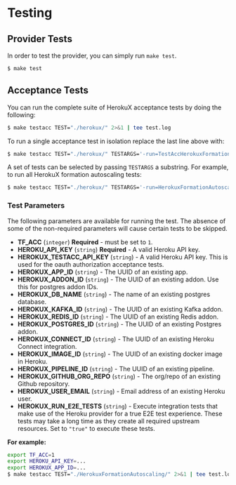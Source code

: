 # Testing

## Provider Tests
In order to test the provider, you can simply run `make test`.

```bash
$ make test
```

## Acceptance Tests

You can run the complete suite of HerokuX acceptance tests by doing the following:

```bash
$ make testacc TEST="./herokux/" 2>&1 | tee test.log
```

To run a single acceptance test in isolation replace the last line above with:

```bash
$ make testacc TEST="./herokux/" TESTARGS='-run=TestAccHerokuxFormationAutoscaling_Basic'
```

A set of tests can be selected by passing `TESTARGS` a substring. For example, to run all HerokuX formation autoscaling tests:

```bash
$ make testacc TEST="./herokux/" TESTARGS='-run=HerokuxFormationAutoscaling'
```

### Test Parameters

The following parameters are available for running the test. The absence of some of the non-required parameters will cause certain tests to be skipped.

* **TF_ACC** (`integer`) **Required** - must be set to `1`.
* **HEROKU_API_KEY** (`string`) **Required**  - A valid Heroku API key.
* **HEROKUX_TESTACC_API_KEY** (`string`)  - A valid Heroku API key. This is used for the oauth authorization acceptance tests.
* **HEROKUX_APP_ID** (`string`) - The UUID of an existing app.
* **HEROKUX_ADDON_ID** (`string`) - The UUID of an existing addon. Use this for postgres addon IDs.
* **HEROKUX_DB_NAME** (`string`) - The name of an existing postgres database.
* **HEROKUX_KAFKA_ID** (`string`) - The UUID of an existing Kafka addon.
* **HEROKUX_REDIS_ID** (`string`) - The UUID of an existing Redis addon.
* **HEROKUX_POSTGRES_ID** (`string`) - The UUID of an existing Postgres addon.
* **HEROKUX_CONNECT_ID** (`string`) - The UUID of an existing Heroku Connect integration.
* **HEROKUX_IMAGE_ID** (`string`) - The UUID of an existing docker image in Heroku.
* **HEROKUX_PIPELINE_ID** (`string`) - The UUID of an existing pipeline.
* **HEROKUX_GITHUB_ORG_REPO** (`string`) - The org/repo of an existing Github repository.
* **HEROKUX_USER_EMAIL** (`string`) - Email address of an existing Heroku user.
* **HEROKUX_RUN_E2E_TESTS** (`string`) - Execute integration tests that make use of the Heroku provider for a true E2E
  test experience. These tests may take a long time as they create all required upstream resources. Set to `"true"` to
  execute these tests.

**For example:**
```bash
export TF_ACC=1
export HEROKU_API_KEY=...
export HEROKUX_APP_ID=...
$ make testacc TEST="./HerokuxFormationAutoscaling/" 2>&1 | tee test.log
```

